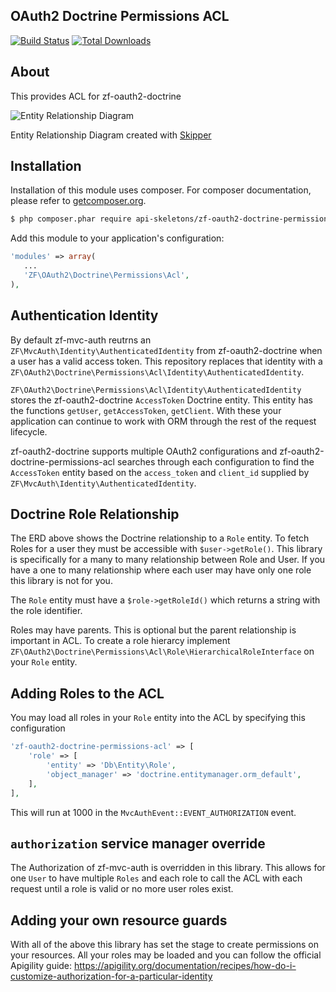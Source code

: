 OAuth2 Doctrine Permissions ACL
-------------------------------

[![Build Status](https://travis-ci.org/API-Skeletons/zf-oauth2-doctrine-permissions-acl.svg)](https://travis-ci.org/API-Skeletons/zf-oauth2-doctrine-permissions-acl)
[![Total Downloads](https://poser.pugx.org/api-skeletons/zf-oauth2-doctrine-permissions-acl/downloads)](https://packagist.org/packages/api-skeletons/zf-oauth2-doctrine-permissions-acl)

About
-----

This provides ACL for zf-oauth2-doctrine

![Entity Relationship Diagram](https://raw.githubusercontent.com/API-Skeletons/zf-oauth2-doctrine-permissions/master/media/erd.png)

Entity Relationship Diagram created with [Skipper](https://skipper18.com)


Installation
------------
Installation of this module uses composer. For composer documentation, please refer to [getcomposer.org](http://getcomposer.org/).

```sh
$ php composer.phar require api-skeletons/zf-oauth2-doctrine-permissions-acl
```

Add this module to your application's configuration:

```php
'modules' => array(
   ...
   'ZF\OAuth2\Doctrine\Permissions\Acl',
),
```

Authentication Identity
-----------------------

By default zf-mvc-auth reutrns an `ZF\MvcAuth\Identity\AuthenticatedIdentity` from zf-oauth2-doctrine when a user has a valid access token.
This repository replaces that identity with a `ZF\OAuth2\Doctrine\Permissions\Acl\Identity\AuthenticatedIdentity`.

`ZF\OAuth2\Doctrine\Permissions\Acl\Identity\AuthenticatedIdentity` stores the zf-oauth2-doctrine `AccessToken` Doctrine entity.  This
entity has the functions `getUser`, `getAccessToken`, `getClient`.  With these your application can continue to work with ORM through
the rest of the request lifecycle.

zf-oauth2-doctrine supports multiple OAuth2 configurations and zf-oauth2-doctrine-permissions-acl searches through each configuration
to find the `AccessToken` entity based on the `access_token` and `client_id` supplied by `ZF\MvcAuth\Identity\AuthenticatedIdentity`.


Doctrine Role Relationship
--------------------------

The ERD above shows the Doctrine relationship to a `Role` entity.  To fetch Roles for a user they must be accessible with `$user->getRole()`.
This library is specifically for a many to many relationship between Role and User.  If you have a one to many relationship where each user
may have only one role this library is not for you.

The `Role` entity must have a `$role->getRoleId()` which returns a string with the role identifier.

Roles may have parents.  This is optional but the parent relationship is important in ACL.  To create a role hierarcy implement
`ZF\OAuth2\Doctrine\Permissions\Acl\Role\HierarchicalRoleInterface` on your `Role` entity.


Adding Roles to the ACL
-----------------------

You may load all roles in your `Role` entity into the ACL by specifying this configuration
```php
'zf-oauth2-doctrine-permissions-acl' => [
    'role' => [
        'entity' => 'Db\Entity\Role',
        'object_manager' => 'doctrine.entitymanager.orm_default',
    ],
],
```
This will run at 1000 in the `MvcAuthEvent::EVENT_AUTHORIZATION` event.


`authorization` service manager override
----------------------------------------

The Authorization of zf-mvc-auth is overridden in this library.  This allows for one `User` to have multiple `Roles` and each
role to call the ACL with each request until a role is valid or no more user roles exist.


Adding your own resource guards
-------------------------------

With all of the above this library has set the stage to create permissions on your resources.
All your roles may be loaded and you can follow the official Apigility guide:
https://apigility.org/documentation/recipes/how-do-i-customize-authorization-for-a-particular-identity